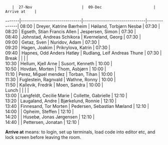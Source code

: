        |  27-Nov                      |  09-Dec                       | Arrive at    |
-------|------------------------------|-------------------------------|--------------|
08:00  |  Dreyer, Katrine Bærheim     |  Høiland, Torbjørn Nesbø      |  07:30       |                                                                        
08:20  |  Egseth, Stian Francis Allen |  Jespersen, Simon             |  07:30       |                                                                        
08:40  |  Johnstad, Andreas Schikora  |  Kverneland, Georg            |  07:30       |                                                                        
09:00  |  Getaz, Sven                 |  Nuridov, Adam                |  07:30       |                                                                        
09:20  |  Hagen, Joakim               |  Prikrylova, Katrin           |  07:30       |                                                                        
09:40  |  Hapnes, Odd Anders Hatløy   |  Rudlang, Leif Andreas Thune  |  07:30       |                                                                        
Break  |                              |                               |              |                                                                        
10:30  |  Hellum, Kjell Arne          |  Susort, Kenneth              |  10:00       |                                                                        
10:50  |  Hovdan, Morten              |  Thom, Asbjørn                |  10:00       |                                                                        
11:10  |  Perez, Miguel mendez        |  Torban, Tihan                |  10:00       |                                                                        
11:30  |  Fuglestein, Ragnvald        |  Wathne, Ronny                |  10:00       |                                                                        
11:50  |  Kallevik, Fredrik           |  Moen, Sandra                 |  10:00       |                                                                        
Lunch  |                              |                               |              |                                                                        
13:00  |  Langfeldt, Cecilie Marie    |  Collette, Gabrielle          |  12:10       |                                                                        
13:20  |  Laugaland, Andre            |  Bjørkelund, Ronnie           |  12:10       |                                                                        
13:40  |  Finnesand, Tor Morten       |  Pedersen, Sebastian Mæland   |  12:10       |                                                                        
14:00  |                              |  Opheim, Steffen              |  12:10       |                                                                        
14:20  |                              |  Husebø, Jonas Jørgensen      |  12:10       |                                                                        
14:40  |                              |  Pettersen, Jonatan           |  12:10       |                                                                        

**Arrive at** means: to login, set up terminals, load code into editor etc, and lock screen before leaving the room.
